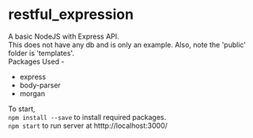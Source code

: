 # restful_expression
A basic NodeJS with Express API. <br>
This does not have any db and is only an example. Also, note the 'public' folder is 'templates'.<br>
Packages Used -
- express
- body-parser
- morgan

To start,<br>
```npm install --save``` to install required packages.<br>
```npm start``` to run server at htttp://localhost:3000/
